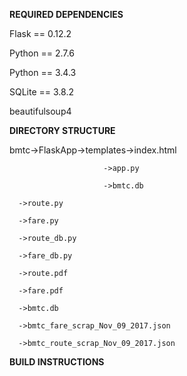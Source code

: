 **REQUIRED DEPENDENCIES**

Flask == 0.12.2

Python == 2.7.6

Python == 3.4.3 

SQLite == 3.8.2 

beautifulsoup4

**DIRECTORY STRUCTURE**


bmtc->FlaskApp->templates->index.html

                         ->app.py
                             
                         ->bmtc.db
                             
      ->route.py
      
      ->fare.py
      
      ->route_db.py
      
      ->fare_db.py
      
      ->route.pdf
      
      ->fare.pdf
      
      ->bmtc.db
      
      ->bmtc_fare_scrap_Nov_09_2017.json
      
      ->bmtc_route_scrap_Nov_09_2017.json
   
**BUILD INSTRUCTIONS**
    
    
